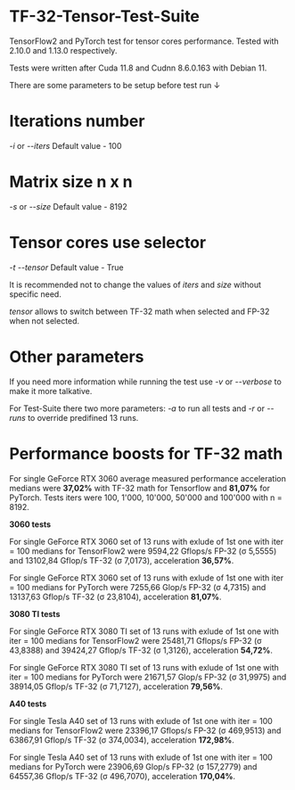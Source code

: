 # TF-32-Tensor-Test-Suite
TensorFlow2 and PyTorch test for tensor cores performance. Tested with 2.10.0 and 1.13.0 respectively.

Tests were written after Cuda 11.8 and Cudnn 8.6.0.163 with Debian 11.


There are some parameters to be setup before test run ↓

# Iterations number
*-i* or *--iters*
Default value - 100

# Matrix size n x n
*-s* or *--size*
Default value - 8192

# Tensor cores use selector 
*-t* *--tensor*
Default value - True

It is recommended not to change the values of *iters* and *size* without specific need.

*tensor* allows to switch between TF-32 math when selected and FP-32 when not selected.

# Other parameters

If you need more information while running the test use *-v* or *--verbose* to make it more talkative.

For Test-Suite there two more parameters: *-a* to run all tests and *-r* or *--runs* to override predifined 13 runs.


# Performance boosts for TF-32 math
For single GeForce RTX 3060 average measured performance acceleration medians were **37,02%** with TF-32 math for Tensorflow and **81,07%** for PyTorch. Tests iters were 100, 1'000, 10'000, 50'000 and 100'000 with n = 8192.

**3060 tests**

For single GeForce RTX 3060 set of 13 runs with exlude of 1st one with iter = 100 medians for TensorFlow2 were 9594,22 Gflops/s FP-32 (σ 5,5555) and 13102,84 Gflop/s TF-32 (σ 7,0173), acceleration **36,57%**.

For single GeForce RTX 3060 set of 13 runs with exlude of 1st one with iter = 100 medians for PyTorch were 7255,66 Glop/s FP-32 (σ 4,7315) and 13137,63 Gflop/s TF-32 (σ 23,8104), acceleration **81,07%**.

**3080 TI tests**

For single GeForce RTX 3080 TI set of 13 runs with exlude of 1st one with iter = 100 medians for TensorFlow2 were 25481,71 Gflops/s FP-32 (σ 43,8388) and 39424,27 Gflop/s TF-32 (σ 1,3126), acceleration **54,72%**.

For single GeForce RTX 3080 TI set of 13 runs with exlude of 1st one with iter = 100 medians for PyTorch were 21671,57 Glop/s FP-32 (σ 31,9975) and 38914,05 Gflop/s TF-32 (σ 71,7127), acceleration **79,56%**.

**A40 tests**

For single Tesla A40 set of 13 runs with exlude of 1st one with iter = 100 medians for TensorFlow2 were 23396,17 Gflops/s FP-32 (σ 469,9513) and 63867,91 Gflop/s TF-32 (σ 374,0034), acceleration **172,98%**.

For single Tesla A40 set of 13 runs with exlude of 1st one with iter = 100 medians for PyTorch were 23906,69 Glop/s FP-32 (σ 157,2779) and 64557,36 Gflop/s TF-32 (σ 496,7070), acceleration **170,04%**.

